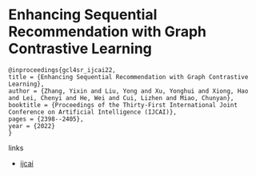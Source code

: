 # Enhancing Sequential Recommendation with Graph Contrastive Learning

```
@inproceedings{gcl4sr_ijcai22,
title = {Enhancing Sequential Recommendation with Graph Contrastive Learning},
author = {Zhang, Yixin and Liu, Yong and Xu, Yonghui and Xiong, Hao and Lei, Chenyi and He, Wei and Cui, Lizhen and Miao, Chunyan},
booktitle = {Proceedings of the Thirty-First International Joint Conference on Artificial Intelligence (IJCAI)},
pages = {2398--2405},
year = {2022}
}
```

links
- [ijcai](https://www.ijcai.org/Proceedings/2022/333)
